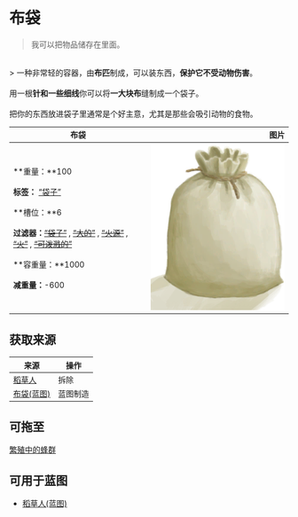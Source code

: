 # 布袋  
> 我可以把物品储存在里面。  
<br>  
> 一种非常轻的容器，由<b>布匹</b>制成，可以装东西，<b>保护它不受动物伤害</b>。<br><br>用一根<b>针和一些细线</b>你可以将<b>一大块布</b>缝制成一个袋子。<br><br>把你的东西放进袋子里通常是个好主意，尤其是那些会吸引动物的食物。  
  
  布袋  |   图片   
 ----  |  ----:   
 **重量：**100<br><br>**标签：**	[“袋子”](tag_Bag.md)<br><br>**槽位：**6<br><br>**过滤器：**~~[“袋子”](tag_Bag.md)~~ , ~~[“大的”](tag_Large.md)~~ , ~~[“火源”](tag_FireSource.md)~~ , ~~[“火”](tag_Fire.md)~~ , ~~[“可泼溅的”](tag_Spillable.md)~~<br><br>**容重量：**1000<br><br>**减重量：**-600  |  <img decoding="async" src="Sprite/Sack.png" href="a.md" style="max-width:300px;max-height:300px;">   
  
## 获取来源  
来源  |  操作  
----  |  ----  
[稻草人](Scarecrow.md)  |  拆除  
[布袋(蓝图)](Bp_Sack.md)  |  蓝图制造  
## 可拖至  
[繁殖中的蜂群](BeeSkepSwarming.md)  
## 可用于蓝图  
- [稻草人(蓝图)](Bp_Scarecrow.md)  
  
  
